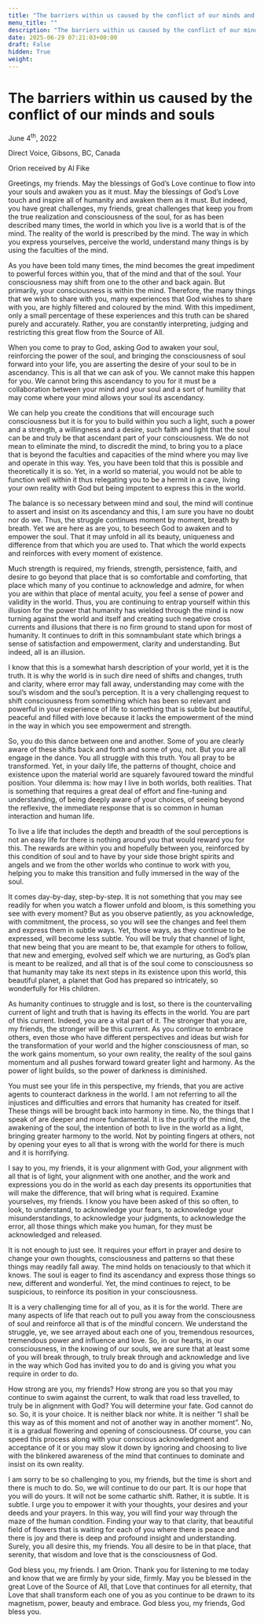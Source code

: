 ```yaml
---
title: "The barriers within us caused by the conflict of our minds and souls"
menu_title: ""
description: "The barriers within us caused by the conflict of our minds and souls"
date: 2025-06-29 07:21:03+00:00
draft: False
hidden: True
weight:
---
```

# The barriers within us caused by the conflict of our minds and souls

June 4<sup>th</sup>, 2022

Direct Voice, Gibsons, BC, Canada

Orion received by Al Fike

Greetings, my friends. May the blessings of God’s Love continue to flow into your souls and awaken you as it must. May the blessings of God’s Love touch and inspire all of humanity and awaken them as it must. But indeed, you have great challenges, my friends, great challenges that keep you from the true realization and consciousness of the soul, for as has been described many times, the world in which you live is a world that is of the mind. The reality of the world is prescribed by the mind. The way in which you express yourselves, perceive the world, understand many things is by using the faculties of the mind.

As you have been told many times, the mind becomes the great impediment to powerful forces within you, that of the mind and that of the soul. Your consciousness may shift from one to the other and back again. But primarily, your consciousness is within the mind. Therefore, the many things that we wish to share with you, many experiences that God wishes to share with you, are highly filtered and coloured by the mind. With this impediment, only a small percentage of these experiences and this truth can be shared purely and accurately. Rather, you are constantly interpreting, judging and restricting this great flow from the Source of All.

When you come to pray to God, asking God to awaken your soul, reinforcing the power of the soul, and bringing the consciousness of soul forward into your life, you are asserting the desire of your soul to be in ascendancy. This is all that we can ask of you. We cannot make this happen for you. We cannot bring this ascendancy to you for it must be a collaboration between your mind and your soul and a sort of humility that may come where your mind allows your soul its ascendancy.

We can help you create the conditions that will encourage such consciousness but it is for you to build within you such a light, such a power and a strength, a willingness and a desire, such faith and light that the soul can be and truly be that ascendant part of your consciousness. We do not mean to eliminate the mind, to discredit the mind, to bring you to a place that is beyond the faculties and capacities of the mind where you may live and operate in this way. Yes, you have been told that this is possible and theoretically it is so. Yet, in a world so material, you would not be able to function well within it thus relegating you to be a hermit in a cave, living your own reality with God but being impotent to express this in the world.

The balance is so necessary between mind and soul, the mind will continue to assert and insist on its ascendancy and this, I am sure you have no doubt nor do we. Thus, the struggle continues moment by moment, breath by breath. Yet we are here as are you, to beseech God to awaken and to empower the soul. That it may unfold in all its beauty, uniqueness and difference from that which you are used to. That which the world expects and reinforces with every moment of existence.

Much strength is required, my friends, strength, persistence, faith, and desire to go beyond that place that is so comfortable and comforting, that place which many of you continue to acknowledge and admire, for when you are within that place of mental acuity, you feel a sense of power and validity in the world. Thus, you are continuing to entrap yourself within this illusion for the power that humanity has wielded through the mind is now turning against the world and itself and creating such negative cross currents and illusions that there is no firm ground to stand upon for most of humanity. It continues to drift in this somnambulant state which brings a sense of satisfaction and empowerment, clarity and understanding. But indeed, all is an illusion.

I know that this is a somewhat harsh description of your world, yet it is the truth. It is why the world is in such dire need of shifts and changes, truth and clarity, where error may fall away, understanding may come with the soul’s wisdom and the soul’s perception. It is a very challenging request to shift consciousness from something which has been so relevant and powerful in your experience of life to something that is subtle but beautiful, peaceful and filled with love because it lacks the empowerment of the mind in the way in which you see empowerment and strength.

So, you do this dance between one and another. Some of you are clearly aware of these shifts back and forth and some of you, not. But you are all engage in the dance. You all struggle with this truth. You all pray to be transformed. Yet, in your daily life, the patterns of thought, choice and existence upon the material world are squarely favoured toward the mindful position. Your dilemma is: how may I live in both worlds, both realities. That is something that requires a great deal of effort and fine-tuning and understanding, of being deeply aware of your choices, of seeing beyond the reflexive, the immediate response that is so common in human interaction and human life.

To live a life that includes the depth and breadth of the soul perceptions is not an easy life for there is nothing around you that would reward you for this. The rewards are within you and hopefully between you, reinforced by this condition of soul and to have by your side those bright spirits and angels and we from the other worlds who continue to work with you, helping you to make this transition and fully immersed in the way of the soul.

It comes day-by-day, step-by-step. It is not something that you may see readily for when you watch a flower unfold and bloom, is this something you see with every moment? But as you observe patiently, as you acknowledge, with commitment, the process, so you will see the changes and feel them and express them in subtle ways. Yet, those ways, as they continue to be expressed, will become less subtle. You will be truly that channel of light, that new being that you are meant to be, that example for others to follow, that new and emerging, evolved self which we are nurturing, as God’s plan is meant to be realized, and all that is of the soul come to consciousness so that humanity may take its next steps in its existence upon this world, this beautiful planet, a planet that God has prepared so intricately, so wonderfully for His children.

As humanity continues to struggle and is lost, so there is the countervailing current of light and truth that is having its effects in the world. You are part of this current. Indeed, you are a vital part of it. The stronger that you are, my friends, the stronger will be this current. As you continue to embrace others, even those who have different perspectives and ideas but wish for the transformation of your world and the higher consciousness of man, so the work gains momentum, so your own reality, the reality of the soul gains momentum and all pushes forward toward greater light and harmony. As the power of light builds, so the power of darkness is diminished.

You must see your life in this perspective, my friends, that you are active agents to counteract darkness in the world. I am not referring to all the injustices and difficulties and errors that humanity has created for itself. These things will be brought back into harmony in time. No, the things that I speak of are deeper and more fundamental. It is the purity of the mind, the awakening of the soul, the intention of both to live in the world as a light, bringing greater harmony to the world. Not by pointing fingers at others, not by opening your eyes to all that is wrong with the world for there is much and it is horrifying.

 I say to you, my friends, it is your alignment with God, your alignment with all that is of light, your alignment with one another, and the work and expressions you do in the world as each day presents its opportunities that will make the difference, that will bring what is required. Examine yourselves, my friends. I know you have been asked of this so often, to look, to understand, to acknowledge your fears, to acknowledge your misunderstandings, to acknowledge your judgments, to acknowledge the error, all those things which make you human, for they must be acknowledged and released.

It is not enough to just see. It requires your effort in prayer and desire to change your own thoughts, consciousness and patterns so that these things may readily fall away. The mind holds on tenaciously to that which it knows. The soul is eager to find its ascendancy and express those things so new, different and wonderful. Yet, the mind continues to reject, to be suspicious, to reinforce its position in your consciousness.

It is a very challenging time for all of you, as it is for the world. There are many aspects of life that reach out to pull you away from the consciousness of soul and reinforce all that is of the mindful concern. We understand the struggle, ye, we see arrayed about each one of you, tremendous resources, tremendous power and influence and love. So, in our hearts, in our consciousness, in the knowing of our souls, we are sure that at least some of you will break through, to truly break through and acknowledge and live in the way which God has invited you to do and is giving you what you require in order to do.

How strong are you, my friends? How strong are you so that you may continue to swim against the current, to walk that road less travelled, to truly be in alignment with God? You will determine your fate. God cannot do so. So, it is your choice. It is neither black nor white. It is neither “I shall be this way as of this moment and not of another way in another moment”. No, it is a gradual flowering and opening of consciousness. Of course, you can speed this process along with your conscious acknowledgment and acceptance of it or you may slow it down by ignoring and choosing to live with the blinkered awareness of the mind that continues to dominate and insist on its own reality.

I am sorry to be so challenging to you, my friends, but the time is short and there is much to do. So, we will continue to do our part. It is our hope that you will do yours. It will not be some cathartic shift. Rather, it is subtle. It is subtle. I urge you to empower it with your thoughts, your desires and your deeds and your prayers. In this way, you will find your way through the maze of the human condition. Finding your way to that clarity, that beautiful field of flowers that is waiting for each of you where there is peace and there is joy and there is deep and profound insight and understanding. Surely, you all desire this, my friends. You all desire to be in that place, that serenity, that wisdom and love that is the consciousness of God.

God bless you, my friends. I am Orion. Thank you for listening to me today and know that we are firmly by your side, firmly. May you be blessed in the great Love of the Source of All, that Love that continues for all eternity, that Love that shall transform each one of you as you continue to be drawn to its magnetism, power, beauty and embrace. God bless you, my friends, God bless you.

